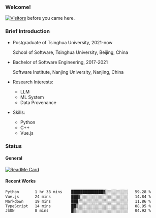 ### Welcome!

[![Visitors](https://visitor-badge.laobi.icu/badge?page_id=HermitSun.HermitSun)]() before you came here.

### Brief Introduction

- Postgraduate of Tsinghua University, 2021-now
  
  School of Software, Tsinghua University, Beijing, China

- Bachelor of Software Engineering, 2017-2021
  
  Software Institute, Nanjing University, Nanjing, China

- Research Interests:
  - LLM
  - ML System
  - Data Provenance

- Skills:
  - Python
  - C++
  - Vue.js

### Status

#### General

[![ReadMe Card](https://github-readme-stats.hermitsun.vercel.app/api?username=HermitSun&count_private=true&show_icons=true)]()

#### Recent Works

<!--START_SECTION:waka-->

```txt
Python       1 hr 38 mins    ██████████████▓░░░░░░░░░░   59.28 %
Vue.js       24 mins         ███▓░░░░░░░░░░░░░░░░░░░░░   14.84 %
Markdown     19 mins         ███░░░░░░░░░░░░░░░░░░░░░░   11.86 %
TypeScript   14 mins         ██▒░░░░░░░░░░░░░░░░░░░░░░   08.95 %
JSON         8 mins          █▒░░░░░░░░░░░░░░░░░░░░░░░   04.92 %
```

<!--END_SECTION:waka-->
